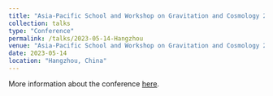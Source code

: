 ```yaml
---
title: "Asia-Pacific School and Workshop on Gravitation and Cosmology 2023"
collection: talks
type: "Conference"
permalink: /talks/2023-05-14-Hangzhou
venue: "Asia-Pacific School and Workshop on Gravitation and Cosmology 2023"
date: 2023-05-14
location: "Hangzhou, China"
---
```


More information about the conference [here](https://indico.ictp-ap.org/event/77).
